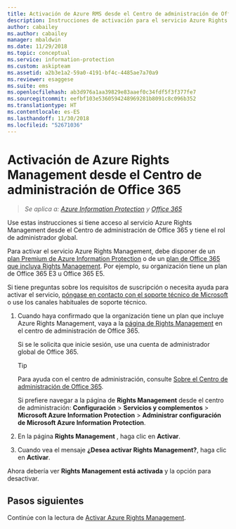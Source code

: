 ```yaml
---
title: Activación de Azure RMS desde el Centro de administración de Office 365 - AIP
description: Instrucciones de activación para el servicio Azure Rights Management cuando usa la versión nueva del Centro de administración de Office 365.
author: cabailey
ms.author: cabailey
manager: mbaldwin
ms.date: 11/29/2018
ms.topic: conceptual
ms.service: information-protection
ms.custom: askipteam
ms.assetid: a2b3e1a2-59a0-4191-bf4c-4485ae7a70a9
ms.reviewer: esaggese
ms.suite: ems
ms.openlocfilehash: ab3d976a1aa39829e83aaef0c34fdf5f3f377fe7
ms.sourcegitcommit: eefbf103e5360594248969281b8091c8c096b352
ms.translationtype: HT
ms.contentlocale: es-ES
ms.lasthandoff: 11/30/2018
ms.locfileid: "52671036"
---
```

# <a name="how-to-activate-azure-rights-management-from-the-office-365-admin-center"></a>Activación de Azure Rights Management desde el Centro de administración de Office 365

>*Se aplica a: [Azure Information Protection](https://azure.microsoft.com/pricing/details/information-protection) y [Office 365](http://download.microsoft.com/download/E/C/F/ECF42E71-4EC0-48FF-AA00-577AC14D5B5C/Azure_Information_Protection_licensing_datasheet_EN-US.pdf)*

Use estas instrucciones si tiene acceso al servicio Azure Rights Management desde el Centro de administración de Office 365 y tiene el rol de administrador global. 

Para activar el servicio Azure Rights Management, debe disponer de un [plan Premium de Azure Information Protection](https://www.microsoft.com/cloud-platform/azure-information-protection-pricing) o de un [plan de Office 365 que incluya Rights Management](http://download.microsoft.com/download/E/C/F/ECF42E71-4EC0-48FF-AA00-577AC14D5B5C/Azure_Information_Protection_licensing_datasheet_EN-US.pdf). Por ejemplo, su organización tiene un plan de Office 365 E3 u Office 365 E5. 

Si tiene preguntas sobre los requisitos de suscripción o necesita ayuda para activar el servicio, [póngase en contacto con el soporte técnico de Microsoft](information-support.md#to-contact-microsoft-support) o use los canales habituales de soporte técnico.

1. Cuando haya confirmado que la organización tiene un plan que incluye Azure Rights Management, vaya a la [página de Rights Management](https://account.activedirectory.windowsazure.com/RmsOnline/Manage.aspx) en el centro de administración de Office 365.
    
    Si se le solicita que inicie sesión, use una cuenta de administrador global de Office 365.
    
    > [!TIP]
    > Para ayuda con el centro de administración, consulte [Sobre el Centro de administración de Office 365](https://support.office.com/article/About-the-Office-365-Admin-Center-758befc4-0888-4009-9f14-0d147402fd23).
    
    Si prefiere navegar a la página de  **Rights Management** desde el centro de administración: **Configuración** > **Servicios y complementos** > **Microsoft Azure Information Protection** > **Administrar configuración de Microsoft Azure Information Protection**.

2. En la página **Rights Management** , haga clic en **Activar**.

3. Cuando vea el mensaje **¿Desea activar Rights Management?**, haga clic en **Activar**.

Ahora debería ver **Rights Management está activada** y la opción para desactivar.

## <a name="next-steps"></a>Pasos siguientes
Continúe con la lectura de [Activar Azure Rights Management](activate-service.md#configuring-onboarding-controls-for-a-phased-deployment).

